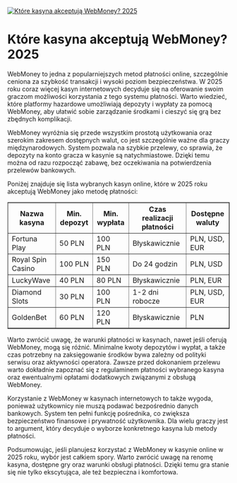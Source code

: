 [![Które kasyna akceptują WebMoney? 2025](https://123-caf.pages.dev/gitsignup.png)](https://vrmoo.ru/Bt82HjjY)

<h1>Które kasyna akceptują WebMoney? 2025</h1> <p>WebMoney to jedna z popularniejszych metod płatności online, szczególnie ceniona za szybkość transakcji i wysoki poziom bezpieczeństwa. W 2025 roku coraz więcej kasyn internetowych decyduje się na oferowanie swoim graczom możliwości korzystania z tego systemu płatności. Warto wiedzieć, które platformy hazardowe umożliwiają depozyty i wypłaty za pomocą WebMoney, aby ułatwić sobie zarządzanie środkami i cieszyć się grą bez zbędnych komplikacji.</p>  <p>WebMoney wyróżnia się przede wszystkim prostotą użytkowania oraz szerokim zakresem dostępnych walut, co jest szczególnie ważne dla graczy międzynarodowych. System pozwala na szybkie przelewy, co sprawia, że depozyty na konto gracza w kasynie są natychmiastowe. Dzięki temu można od razu rozpocząć zabawę, bez oczekiwania na potwierdzenia przelewów bankowych.</p>  <p>Poniżej znajduje się lista wybranych kasyn online, które w 2025 roku akceptują WebMoney jako metodę płatności:</p>  <table border="1" cellpadding="8" cellspacing="0" style="border-collapse: collapse; width: 100%; max-width: 700px;">   <thead>     <tr>       <th>Nazwa kasyna</th>       <th>Min. depozyt</th>       <th>Min. wypłata</th>       <th>Czas realizacji płatności</th>       <th>Dostępne waluty</th>     </tr>   </thead>   <tbody>     <tr>       <td>Fortuna Play</td>       <td>50 PLN</td>       <td>100 PLN</td>       <td>Błyskawicznie</td>       <td>PLN, USD, EUR</td>     </tr>     <tr>       <td>Royal Spin Casino</td>       <td>100 PLN</td>       <td>150 PLN</td>       <td>Do 24 godzin</td>       <td>PLN, USD</td>     </tr>     <tr>       <td>LuckyWave</td>       <td>40 PLN</td>       <td>80 PLN</td>       <td>Błyskawicznie</td>       <td>PLN, EUR</td>     </tr>     <tr>       <td>Diamond Slots</td>       <td>30 PLN</td>       <td>100 PLN</td>       <td>1-2 dni robocze</td>       <td>PLN, USD, EUR</td>     </tr>     <tr>       <td>GoldenBet</td>       <td>60 PLN</td>       <td>120 PLN</td>       <td>Błyskawicznie</td>       <td>PLN</td>     </tr>   </tbody> </table>  <p>Warto zwrócić uwagę, że warunki płatności w kasynach, nawet jeśli oferują WebMoney, mogą się różnić. Minimalne kwoty depozytów i wypłat, a także czas potrzebny na zaksięgowanie środków bywa zależny od polityki serwisu oraz aktywności operatora. Zawsze przed dokonaniem przelewu warto dokładnie zapoznać się z regulaminem płatności wybranego kasyna oraz ewentualnymi opłatami dodatkowych związanymi z obsługą WebMoney.</p>  <p>Korzystanie z WebMoney w kasynach internetowych to także wygoda, ponieważ użytkownicy nie muszą podawać bezpośrednio danych bankowych. System ten pełni funkcję pośrednika, co zwiększa bezpieczeństwo finansowe i prywatność użytkownika. Dla wielu graczy jest to argument, który decyduje o wyborze konkretnego kasyna lub metody płatności.</p>  <p>Podsumowując, jeśli planujesz korzystać z WebMoney w kasynie online w 2025 roku, wybór jest całkiem spory. Warto zwrócić uwagę na renomę kasyna, dostępne gry oraz warunki obsługi płatności. Dzięki temu gra stanie się nie tylko ekscytująca, ale też bezpieczna i komfortowa.</p>